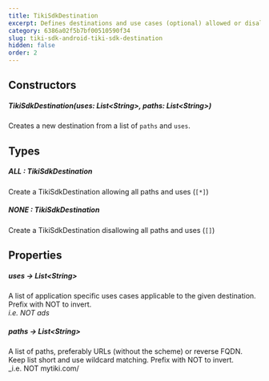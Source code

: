 ```yaml
---
title: TikiSdkDestination
excerpt: Defines destinations and use cases (optional) allowed or disallowed. Serializable for inclusion in transactions.
category: 6386a02f5b7bf00510590f34
slug: tiki-sdk-android-tiki-sdk-destination
hidden: false
order: 2
---
```


## Constructors

##### TikiSdkDestination(uses: List&lt;String>, paths: List&lt;String>)
Creates a new destination from a list of `paths` and `uses`.

## Types

##### ALL : TikiSdkDestination
Create a TikiSdkDestination allowing all paths and uses (`[*]`)

##### NONE : TikiSdkDestination
Create a TikiSdkDestination disallowing all paths and uses (`[]`)

## Properties

##### uses &#8594; List&lt;String>
A list of application specific uses cases applicable to the given destination. Prefix with NOT to invert.  
_i.e. NOT ads_  

##### paths &#8594; List&lt;String>
A list of paths, preferably URLs (without the scheme) or reverse FQDN. 
Keep list short and use wildcard matching. Prefix with NOT to invert.  
_i.e. NOT mytiki.com/